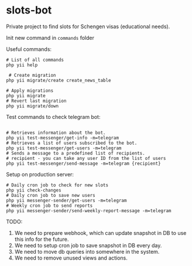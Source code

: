 # slots-bot
Private project to find slots for Schengen visas (educational needs).

Init new command in `commands` folder

Useful commands:
```shell
# List of all commands
php yii help
 
 # Create migration
php yii migrate/create create_news_table
 
# Apply migrations
php yii migrate
# Revert last migration
php yii migrate/down

```

Test commands to check telegram bot:
```shell

# Retrieves information about the bot.
php yii test-messenger/get-info -m=telegram
# Retrieves a list of users subscribed to the bot.
php yii test-messenger/get-users -m=telegram
# Sends a message to a predefined list of recipients.
# recipient - you can take any user ID from the list of users
php yii test-messenger/send-message -m=telegram {recipient}
```

Setup on production server:
```shell
# Daily cron job to check for new slots
php yii check-changes
# Daily cron job to save new users
php yii messenger-sender/get-users -m=telegram
# Weekly cron job to send reports
php yii messenger-sender/send-weekly-report-message -m=telegram

```

TODO:
1. We need to prepare webhook, which can update snapshot in DB to use this info for the future.
2. We need to setup cron job to save snapshot in DB every day.
3. We need to move db queries into somewhere in the system.
4. We need to remove unused views and actions.